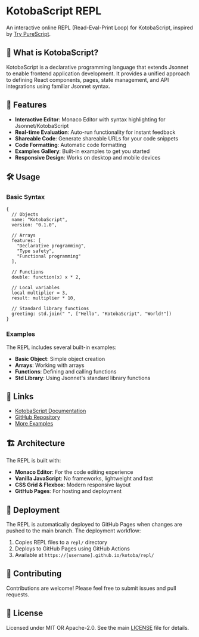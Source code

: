 # KotobaScript REPL

An interactive online REPL (Read-Eval-Print Loop) for KotobaScript, inspired by [Try PureScript](https://try.purescript.org/).

## 🌸 What is KotobaScript?

KotobaScript is a declarative programming language that extends Jsonnet to enable frontend application development. It provides a unified approach to defining React components, pages, state management, and API integrations using familiar Jsonnet syntax.

## 🚀 Features

- **Interactive Editor**: Monaco Editor with syntax highlighting for Jsonnet/KotobaScript
- **Real-time Evaluation**: Auto-run functionality for instant feedback
- **Shareable Code**: Generate shareable URLs for your code snippets
- **Code Formatting**: Automatic code formatting
- **Examples Gallery**: Built-in examples to get you started
- **Responsive Design**: Works on desktop and mobile devices

## 🛠️ Usage

### Basic Syntax

```jsonnet
{
  // Objects
  name: "KotobaScript",
  version: "0.1.0",

  // Arrays
  features: [
    "Declarative programming",
    "Type safety",
    "Functional programming"
  ],

  // Functions
  double: function(x) x * 2,

  // Local variables
  local multiplier = 3,
  result: multiplier * 10,

  // Standard library functions
  greeting: std.join(" ", ["Hello", "KotobaScript", "World!"])
}
```

### Examples

The REPL includes several built-in examples:

- **Basic Object**: Simple object creation
- **Arrays**: Working with arrays
- **Functions**: Defining and calling functions
- **Std Library**: Using Jsonnet's standard library functions

## 🔗 Links

- [KotobaScript Documentation](https://github.com/com-junkawasaki/kotoba/blob/main/KOTOBA_FRAMEWORK.md)
- [GitHub Repository](https://github.com/com-junkawasaki/kotoba)
- [More Examples](https://github.com/com-junkawasaki/kotoba/tree/main/examples)

## 🏗️ Architecture

The REPL is built with:

- **Monaco Editor**: For the code editing experience
- **Vanilla JavaScript**: No frameworks, lightweight and fast
- **CSS Grid & Flexbox**: Modern responsive layout
- **GitHub Pages**: For hosting and deployment

## 🚀 Deployment

The REPL is automatically deployed to GitHub Pages when changes are pushed to the main branch. The deployment workflow:

1. Copies REPL files to a `repl/` directory
2. Deploys to GitHub Pages using GitHub Actions
3. Available at `https://[username].github.io/kotoba/repl/`

## 🤝 Contributing

Contributions are welcome! Please feel free to submit issues and pull requests.

## 📄 License

Licensed under MIT OR Apache-2.0. See the main [LICENSE](https://github.com/com-junkawasaki/kotoba/blob/main/LICENSE) file for details.

